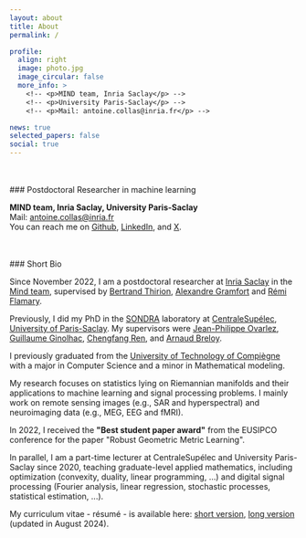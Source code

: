 ```yaml
---
layout: about
title: About
permalink: /

profile:
  align: right
  image: photo.jpg
  image_circular: false
  more_info: >
    <!-- <p>MIND team, Inria Saclay</p> -->
    <!-- <p>University Paris-Saclay</p> -->
    <!-- <p>Mail: antoine.collas@inria.fr</p> -->

news: true
selected_papers: false
social: true
---
```


<br />
<br />
### Postdoctoral Researcher in machine learning

**MIND team, Inria Saclay, University Paris-Saclay**  
Mail: antoine.collas@inria.fr  
You can reach me on [Github](https://github.com/antoinecollas), [LinkedIn](https://fr.linkedin.com/in/antoinecollas), and [X](https://x.com/AntoineCollas).

<br />
<br />
### Short Bio

Since November 2022, I am a postdoctoral researcher at [Inria Saclay](https://www.inria.fr/en/inria-saclay-centre) in the [Mind team](https://team.inria.fr/mind/), supervised by [Bertrand Thirion](https://pages.saclay.inria.fr/bertrand.thirion/), [Alexandre Gramfort](http://alexandre.gramfort.net) and [Rémi Flamary](https://remi.flamary.com).

Previously, I did my PhD in the [SONDRA](https://sondra.fr/) laboratory at [CentraleSupélec](https://www.centralesupelec.fr/en), [University of Paris-Saclay](https://www.universite-paris-saclay.fr/en). My supervisors were [Jean-Philippe Ovarlez](http://www.jeanphilippeovarlez.com), [Guillaume Ginolhac](https://www.univ-smb.fr/listic/presentation/membres/enseignants-chercheurs/guillaume-ginolhac/), [Chengfang Ren](https://sites.google.com/view/chengfangren/), and [Arnaud Breloy](https://abreloy.github.io).

I previously graduated from the [University of Technology of Compiègne](https://www.utc.fr/en/) with a major in Computer Science and a minor in Mathematical modeling.

My research focuses on statistics lying on Riemannian manifolds and their applications to machine learning and signal processing problems.
I mainly work on remote sensing images (e.g., SAR and hyperspectral) and neuroimaging data (e.g., MEG, EEG and fMRI).

In 2022, I received the **"Best student paper award"** from the EUSIPCO conference for the paper "Robust Geometric Metric Learning".

In parallel, I am a part-time lecturer at CentraleSupélec and University Paris-Saclay since 2020, teaching graduate-level applied mathematics, including optimization (convexity, duality, linear programming, ...) and digital signal processing (Fourier analysis, linear regression, stochastic processes, statistical estimation, ...).

My curriculum vitae - résumé - is available here: [short version](assets/pdf/antoine_collas_short.pdf), [long version](assets/pdf/antoine_collas_long.pdf) (updated in August 2024).
